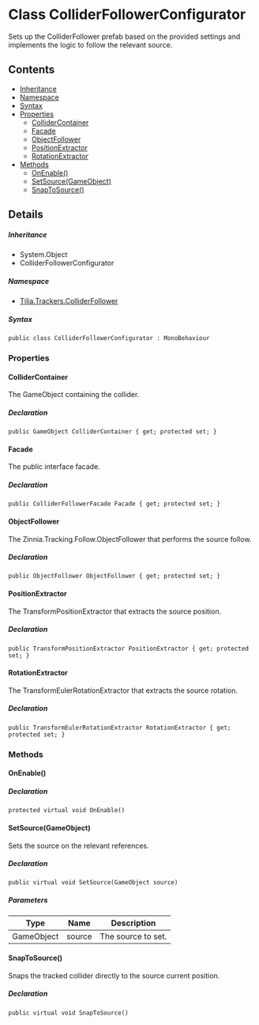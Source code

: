 # Class ColliderFollowerConfigurator

Sets up the ColliderFollower prefab based on the provided settings and implements the logic to follow the relevant source.

## Contents

* [Inheritance]
* [Namespace]
* [Syntax]
* [Properties]
  * [ColliderContainer]
  * [Facade]
  * [ObjectFollower]
  * [PositionExtractor]
  * [RotationExtractor]
* [Methods]
  * [OnEnable()]
  * [SetSource(GameObject)]
  * [SnapToSource()]

## Details

##### Inheritance

* System.Object
* ColliderFollowerConfigurator

##### Namespace

* [Tilia.Trackers.ColliderFollower]

##### Syntax

```
public class ColliderFollowerConfigurator : MonoBehaviour
```

### Properties

#### ColliderContainer

The GameObject containing the collider.

##### Declaration

```
public GameObject ColliderContainer { get; protected set; }
```

#### Facade

The public interface facade.

##### Declaration

```
public ColliderFollowerFacade Facade { get; protected set; }
```

#### ObjectFollower

The Zinnia.Tracking.Follow.ObjectFollower that performs the source follow.

##### Declaration

```
public ObjectFollower ObjectFollower { get; protected set; }
```

#### PositionExtractor

The TransformPositionExtractor that extracts the source position.

##### Declaration

```
public TransformPositionExtractor PositionExtractor { get; protected set; }
```

#### RotationExtractor

The TransformEulerRotationExtractor that extracts the source rotation.

##### Declaration

```
public TransformEulerRotationExtractor RotationExtractor { get; protected set; }
```

### Methods

#### OnEnable()

##### Declaration

```
protected virtual void OnEnable()
```

#### SetSource(GameObject)

Sets the source on the relevant references.

##### Declaration

```
public virtual void SetSource(GameObject source)
```

##### Parameters

| Type | Name | Description |
| --- | --- | --- |
| GameObject | source | The source to set. |

#### SnapToSource()

Snaps the tracked collider directly to the source current position.

##### Declaration

```
public virtual void SnapToSource()
```

[Tilia.Trackers.ColliderFollower]: README.md
[ColliderFollowerFacade]: ColliderFollowerFacade.md
[Inheritance]: #Inheritance
[Namespace]: #Namespace
[Syntax]: #Syntax
[Properties]: #Properties
[ColliderContainer]: #ColliderContainer
[Facade]: #Facade
[ObjectFollower]: #ObjectFollower
[PositionExtractor]: #PositionExtractor
[RotationExtractor]: #RotationExtractor
[Methods]: #Methods
[OnEnable()]: #OnEnable
[SetSource(GameObject)]: #SetSourceGameObject
[SnapToSource()]: #SnapToSource
